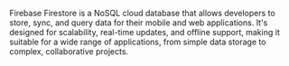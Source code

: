 Firebase Firestore is a NoSQL cloud database that allows developers to store, sync, and query data for their mobile and web applications. It's designed for scalability, real-time updates, and offline support, making it suitable for a wide range of applications, from simple data storage to complex, collaborative projects. 
